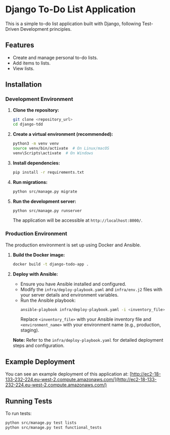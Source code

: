 # Django To-Do List Application

This is a simple to-do list application built with Django, following Test-Driven Development principles.

## Features

*   Create and manage personal to-do lists.
*   Add items to lists.
*   View lists.

## Installation

### Development Environment

1.  **Clone the repository:**
    ```bash
    git clone <repository_url>
    cd django-tdd
    ```

2.  **Create a virtual environment (recommended):**
    ```bash
    python3 -m venv venv
    source venv/bin/activate  # On Linux/macOS
    venv\Scripts\activate  # On Windows
    ```

3.  **Install dependencies:**
    ```bash
    pip install -r requirements.txt
    ```

4.  **Run migrations:**
    ```bash
    python src/manage.py migrate
    ```

5.  **Run the development server:**
    ```bash
    python src/manage.py runserver
    ```
    The application will be accessible at `http://localhost:8000/`.

### Production Environment

The production environment is set up using Docker and Ansible.

1.  **Build the Docker image:**
    ```bash
    docker build -t django-todo-app .
    ```

2.  **Deploy with Ansible:**
    *   Ensure you have Ansible installed and configured.
    *   Modify the `infra/deploy-playbook.yaml` and `infra/env.j2` files with your server details and environment variables.
    *   Run the Ansible playbook:
        ```bash
        ansible-playbook infra/deploy-playbook.yaml -i <inventory_file> -e env=<environment_name>
        ```
        Replace `<inventory_file>` with your Ansible inventory file and `<environment_name>` with your environment name (e.g., production, staging).

    **Note:**  Refer to the `infra/deploy-playbook.yaml` for detailed deployment steps and configuration.

## Example Deployment

You can see an example deployment of this application at:
[http://ec2-18-133-232-224.eu-west-2.compute.amazonaws.com/](http://ec2-18-133-232-224.eu-west-2.compute.amazonaws.com/)

## Running Tests

To run tests:

```bash
python src/manage.py test lists
python src/manage.py test functional_tests
```